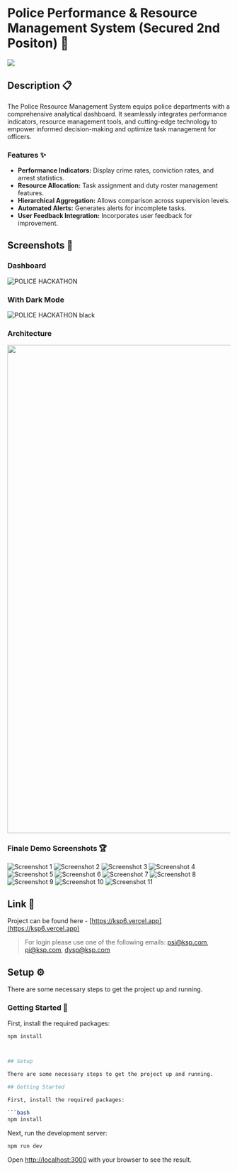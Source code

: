 # Police Performance & Resource Management System (Secured 2nd Positon) 🚓

<a href="https://ksp6.vercel.app/" target="_blank">
<img src="https://github.com/anmolwadhwaxx/ksp5/assets/94642300/12c30b32-1135-48a9-927a-b2308e8ecd33">
</a>

## Description 📋

The Police Resource Management System equips police departments with a comprehensive analytical dashboard. It seamlessly integrates performance indicators, resource management tools, and cutting-edge technology to empower informed decision-making and optimize task management for officers.

### Features ✨

- **Performance Indicators:** Display crime rates, conviction rates, and arrest statistics.
- **Resource Allocation:** Task assignment and duty roster management features.
- **Hierarchical Aggregation:** Allows comparison across supervision levels.
- **Automated Alerts:** Generates alerts for incomplete tasks.
- **User Feedback Integration:** Incorporates user feedback for improvement.

## Screenshots 📸

### Dashboard
![POLICE HACKATHON](https://github.com/anmolwadhwaxx/ksp5/assets/94642300/80354546-3746-4d44-b14d-d4a60228efa7)

### With Dark Mode
![POLICE HACKATHON black](https://github.com/anmolwadhwaxx/ksp5/assets/94642300/81baf2cc-6f9c-40aa-8efc-9ae0a194c361)

### Architecture
<img src="https://github.com/anmolwadhwaxx/ksp5/assets/94642300/7a5c9b14-729b-4224-92f6-78640a60eb0b" width="1100">

### Finale Demo Screenshots 🏆

![Screenshot 1](https://github.com/Aakashdeep-Srivastava/PRM_Karnataka/blob/main/1.png)
![Screenshot 2](https://github.com/Aakashdeep-Srivastava/PRM_Karnataka/blob/main/2.png)
![Screenshot 3](https://github.com/Aakashdeep-Srivastava/PRM_Karnataka/blob/main/3.png)
![Screenshot 4](https://github.com/Aakashdeep-Srivastava/PRM_Karnataka/blob/main/4.png)
![Screenshot 5](https://github.com/Aakashdeep-Srivastava/PRM_Karnataka/blob/main/5.png)
![Screenshot 6](https://github.com/Aakashdeep-Srivastava/PRM_Karnataka/blob/main/6.png)
![Screenshot 7](https://github.com/Aakashdeep-Srivastava/PRM_Karnataka/blob/main/7.png)
![Screenshot 8](https://github.com/Aakashdeep-Srivastava/PRM_Karnataka/blob/main/8.png)
![Screenshot 9](https://github.com/Aakashdeep-Srivastava/PRM_Karnataka/blob/main/9.png)
![Screenshot 10](https://github.com/Aakashdeep-Srivastava/PRM_Karnataka/blob/main/10.png)
![Screenshot 11](https://github.com/Aakashdeep-Srivastava/PRM_Karnataka/blob/main/11.png)

## Link 🔗

Project can be found here - [https://ksp6.vercel.app](https://ksp6.vercel.app)
> For login please use one of the following emails: psi@ksp.com, pi@ksp.com, dysp@ksp.com

## Setup ⚙️

There are some necessary steps to get the project up and running.

### Getting Started 🚀

First, install the required packages:

```bash
npm install



## Setup

There are some necessary steps to get the project up and running.

## Getting Started

First, install the required packages:

```bash
npm install
```

Next, run the development server:

```bash
npm run dev
```

Open [http://localhost:3000](http://localhost:3000) with your browser to see the result.
